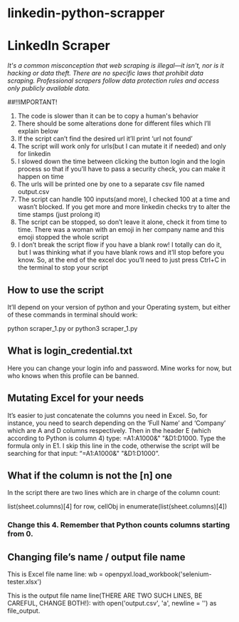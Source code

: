 # linkedin-python-scrapper

# LinkedIn Scraper

*It's a common misconception that web scraping is illegal—it isn't, nor is it hacking or data theft. There are no specific laws that prohibit data scraping. Professional scrapers follow data protection rules and access only publicly available data.*

##‼️IMPORTANT!
1. The code is slower than it can be to copy a human's behavior
2. There should be some alterations done for different files which I’ll explain below
3. If the script can’t find the desired url it’ll print ‘url not found’
4. The script will work only for urls(but I can mutate it if needed) and only for linkedin
5. I slowed down the time between clicking the button login and the login process so that if you’ll have to pass a security check, you can make it happen on time
6. The urls will be printed one by one to a separate csv file named output.csv
7. The script can handle 100 inputs(and more), I checked 100 at a time and wasn’t blocked. If you get more and more linkedin checks try to alter the time stamps (just prolong it)
8. The script can be stopped, so don’t leave it alone, check it from time to time. There was a woman with an emoji in her company name and this emoji stopped the whole script
9. I don’t break the script flow if you have a blank row! I totally can do it, but I was thinking what if you have blank rows and it’ll stop before you know. So, at the end of the excel doc you’ll need to just press Ctrl+C in the terminal to stop your script

## How to use the script

It’ll depend on your version of python and your Operating system, but either of these commands in terminal should work:

python scraper_1.py
or
python3 scraper_1.py

## What is login_credential.txt 

Here you can change your login info and password. Mine works for now, but who knows when this profile can be banned.

## Mutating Excel for your needs

It’s easier to just concatenate the columns you need in Excel. So, for instance, you need to search depending on the ‘Full Name’ and ‘Company’ which are A and D columns respectively. Then in the header E (which according to Python is column 4) type: =A1:A1000&" "&D1:D1000. Type the formula only in E1. I skip this line in the code, otherwise the script will be searching for that input: “=A1:A1000&" "&D1:D1000”. 


## What if the column is not the [n] one

In the script there are two lines which are in charge of the column count:

list(sheet.columns)[4]
for row, cellObj in enumerate(list(sheet.columns)[4])

### Change this 4. Remember that Python counts columns starting from 0.

## Changing file’s name / output file name

This is Excel file name line: 
 wb = openpyxl.load_workbook('selenium-tester.xlsx')

This is the output file name line(THERE ARE TWO SUCH LINES, BE CAREFUL, CHANGE BOTH!): 
with open('output.csv', 'a', newline = '') as file_output.
